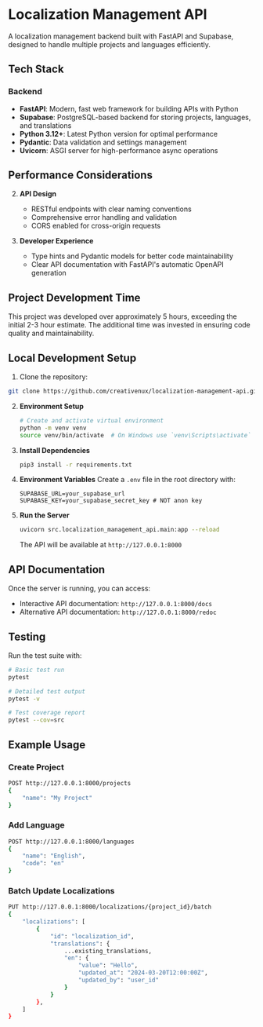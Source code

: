 # Localization Management API

A localization management backend built with FastAPI and Supabase, designed to handle multiple projects and languages efficiently.

## Tech Stack

### Backend
- **FastAPI**: Modern, fast web framework for building APIs with Python
- **Supabase**: PostgreSQL-based backend for storing projects, languages, and translations
- **Python 3.12+**: Latest Python version for optimal performance
- **Pydantic**: Data validation and settings management
- **Uvicorn**: ASGI server for high-performance async operations

## Performance Considerations

2. **API Design**
   - RESTful endpoints with clear naming conventions
   - Comprehensive error handling and validation
   - CORS enabled for cross-origin requests

3. **Developer Experience**
   - Type hints and Pydantic models for better code maintainability
   - Clear API documentation with FastAPI's automatic OpenAPI generation

## Project Development Time

This project was developed over approximately 5 hours, exceeding the initial 2-3 hour estimate. The additional time was invested in ensuring code quality and maintainability.

## Local Development Setup

1. Clone the repository:
```bash
git clone https://github.com/creativenux/localization-management-api.git
```

2. **Environment Setup**
   ```bash
   # Create and activate virtual environment
   python -m venv venv
   source venv/bin/activate  # On Windows use `venv\Scripts\activate`
   ```

3. **Install Dependencies**
   ```bash
   pip3 install -r requirements.txt
   ```

4. **Environment Variables**
   Create a `.env` file in the root directory with:
   ```
   SUPABASE_URL=your_supabase_url
   SUPABASE_KEY=your_supabase_secret_key # NOT anon key
   ```

5. **Run the Server**
   ```bash
   uvicorn src.localization_management_api.main:app --reload
   ```
   The API will be available at `http://127.0.0.1:8000`

## API Documentation

Once the server is running, you can access:
- Interactive API documentation: `http://127.0.0.1:8000/docs`
- Alternative API documentation: `http://127.0.0.1:8000/redoc`

## Testing

Run the test suite with:
```bash
# Basic test run
pytest

# Detailed test output
pytest -v

# Test coverage report
pytest --cov=src
```

## Example Usage

### Create Project
```bash
POST http://127.0.0.1:8000/projects
{
    "name": "My Project"
}
```

### Add Language
```bash
POST http://127.0.0.1:8000/languages
{
    "name": "English",
    "code": "en"
}
```

### Batch Update Localizations
```bash
PUT http://127.0.0.1:8000/localizations/{project_id}/batch
{
    "localizations": [
        {
            "id": "localization_id",
            "translations": {
                ...existing_translations,
                "en": {
                    "value": "Hello",
                    "updated_at": "2024-03-20T12:00:00Z",
                    "updated_by": "user_id"
                }
            }
        },
    ]
}
```
